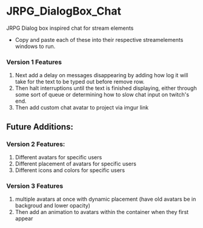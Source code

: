 # JRPG_DialogBox_Chat
JRPG Dialog box inspired chat for stream elements

- Copy and paste each of these into their respective streamelements windows to run.

### Version 1 Features
1. Next add a delay on messages disappearing by adding how log it will take for the text to be typed out before remove row.
2. Then halt interruptions until the text is finished displaying, either through some sort of queue or determining how to slow chat input on twitch's end.
4. Then add custom chat avatar to project via imgur link

## Future Additions:
### Version 2 Features:
1. Different avatars for specific users
2. Different placement of avatars for specific users
3. Different icons and colors for specific users

### Version 3 Features
1. multiple avatars at once with dynamic placement (have old avatars be in backgroud and lower opacity)
2. Then add an animation to avatars within the container when they first appear
